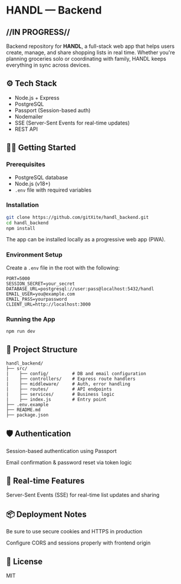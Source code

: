 # HANDL — Backend
## //IN PROGRESS//

Backend repository for **HANDL**, a full-stack web app that helps users create, manage, and share shopping lists in real time. Whether you're planning groceries solo or coordinating with family, HANDL keeps everything in sync across devices. 

## ⚙️ Tech Stack

- Node.js + Express
- PostgreSQL
- Passport (Session-based auth)
- Nodemailer
- SSE (Server-Sent Events for real-time updates)
- REST API

## 🧑‍💻 Getting Started

### Prerequisites

- PostgreSQL database
- Node.js (v18+)
- `.env` file with required variables

### Installation

```bash
git clone https://github.com/gitXite/handl_backend.git
cd handl_backend
npm install
```

The app can be installed locally as a progressive web app (PWA). 

### Environment Setup

Create a `.env` file in the root with the following:
```
PORT=5000
SESSION_SECRET=your_secret
DATABASE_URL=postgresql://user:pass@localhost:5432/handl
EMAIL_USER=you@example.com
EMAIL_PASS=yourpassword
CLIENT_URL=http://localhost:3000
```

### Running the App
```bash
npm run dev
```

## 📂 Project Structure

```plaintext
handl_backend/
├── src/
|    ├── config/         # DB and email configuration
|    ├── controllers/    # Express route handlers
|    ├── middleware/     # Auth, error handling
|    ├── routes/         # API endpoints
|    ├── services/       # Business logic
|    ├── index.js        # Entry point
├── .env.example
├── README.md
├── package.json
```

## 🛡️ Authentication
Session-based authentication using Passport

Email confirmation & password reset via token logic

## 🔄 Real-time Features
Server-Sent Events (SSE) for real-time list updates and sharing

## 📦 Deployment Notes
Be sure to use secure cookies and HTTPS in production

Configure CORS and sessions properly with frontend origin

## 📄 License
MIT
